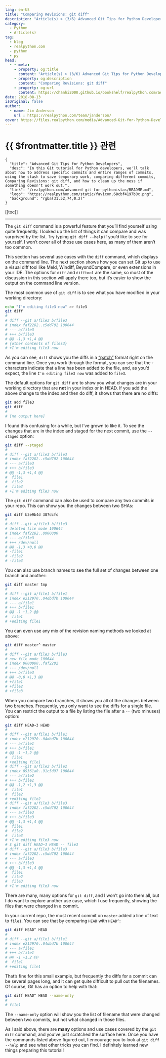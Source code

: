 ```yaml
---
lang: en-US
title: "Comparing Revisions: git diff"
description: "Article(s) > (3/6) Advanced Git Tips for Python Developers"
category:
  - Python
  - Article(s)
tag:
  - blog
  - realpython.com
  - python
  - py
head:
  - - meta:
    - property: og:title
      content: "Article(s) > (3/6) Advanced Git Tips for Python Developers"
    - property: og:description
      content: "Comparing Revisions: git diff"
    - property: og:url
      content: https://chanhi2000.github.io/bookshelf/realpython.com/advanced-git-for-pythonistas/comparing-revisions-git-diff.html
date: 2018-08-13
isOriginal: false
author:
  - name: Jim Anderson
    url : https://realpython.com/team/janderson/
cover: https://files.realpython.com/media/Advanced-Git-for-Python-Developers_Watermarked.2b24c6a6fe45.jpg
---
```


# {{ $frontmatter.title }} 관련

```component VPCard
{
  "title": "Advanced Git Tips for Python Developers",
  "desc": "In this Git tutorial for Python developers, we'll talk about how to address specific commits and entire ranges of commits, using the stash to save temporary work, comparing different commits, Comparing Revisions: git diff, and how to clean up the mess if something doesn't work out.",
  "link": "/realpython.com/advanced-git-for-pythonistas/README.md",
  "logo": "https://realpython.com/static/favicon.68cbf4197b0c.png",
  "background": "rgba(31,52,74,0.2)"
}
```

[[toc]]

---

<SiteInfo
  name="Advanced Git Tips for Python Developers"
  desc="In this Git tutorial for Python developers, we'll talk about how to address specific commits and entire ranges of commits, using the stash to save temporary work, comparing different commits, Comparing Revisions: git diff, and how to clean up the mess if something doesn't work out."
  url="https://realpython.com/advanced-git-for-pythonistas#comparing-revisions-git-diff"
  logo="https://realpython.com/static/favicon.68cbf4197b0c.png"
  preview="https://files.realpython.com/media/Advanced-Git-for-Python-Developers_Watermarked.2b24c6a6fe45.jpg"/>
  
The `git diff` command is a powerful feature that you’ll find yourself using quite frequently. I looked up the list of things it can compare and was surprised by the list. Try typing `git diff --help` if you’d like to see for yourself. I won’t cover all of those use cases here, as many of them aren’t too common.

This section has several use cases with the `diff` command, which displays on the command line. The next section shows how you can set Git up to use a visual diff tool like Meld, Windiff, BeyondCompare, or even extensions in your IDE. The options for `diff` and `difftool` are the same, so most of the discussion in this section will apply there too, but it’s easier to show the output on the command line version.

The most common use of `git diff` is to see what you have modified in your working directory:

```sh
echo "I'm editing file3 now" >> file3
git diff
# 
# diff --git a/file3 b/file3
# index faf2282..c5dd702 100644
# --- a/file3
# +++ b/file3
# @@ -1,3 +1,4 @@
# {other contents of files3}
# +I'm editing file3 now
```

As you can see, `diff` shows you the diffs in a [<VPIcon icon="fa-brands fa-wikipedia-w"/>“patch”](https://en.wikipedia.org/wiki/Patch_(Unix)) format right on the command line. Once you work through the format, you can see that the `+` characters indicate that a line has been added to the file, and, as you’d expect, the line `I'm editing file3 now` was added to <VPIcon icon="fas fa-file-lines"/>`file3`.

The default options for `git diff` are to show you what changes are in your working directory that are **not** in your index or in HEAD. If you add the above change to the index and then do diff, it shows that there are no diffs:

```sh
git add file3
git diff
# 
# [no output here]
```

I found this confusing for a while, but I’ve grown to like it. To see the changes that are in the index and staged for the next commit, use the `--staged` option:

```sh
git diff --staged
# 
# diff --git a/file3 b/file3
# index faf2282..c5dd702 100644
# --- a/file3
# +++ b/file3
# @@ -1,3 +1,4 @@
#  file1
#  file2
#  file3
# +I'm editing file3 now
```

The `git diff` command can also be used to compare any two commits in your repo. This can show you the changes between two SHAs:

```sh
git diff b3e9b4d 387dcfc
# 
# diff --git a/file3 b/file3
# deleted file mode 100644
# index faf2282..0000000
# --- a/file3
# +++ /dev/null
# @@ -1,3 +0,0 @@
# -file1
# -file2
# -file3
```

You can also use branch names to see the full set of changes between one branch and another:

```sh
git diff master tmp
# 
# diff --git a/file1 b/file1
# index e212970..04dbd7b 100644
# --- a/file1
# +++ b/file1
# @@ -1 +1,2 @@
#  file1
# +editing file1
```

You can even use any mix of the revision naming methods we looked at above:

```sh
git diff master^ master
# 
# diff --git a/file3 b/file3
# new file mode 100644
# index 0000000..faf2282
# --- /dev/null
# +++ b/file3
# @@ -0,0 +1,3 @@
# +file1
# +file2
# +file3
```

When you compare two branches, it shows you all of the changes between two branches. Frequently, you only want to see the diffs for a single file. You can restrict the output to a file by listing the file after a `--` (two minuses) option:

```sh :collapsed-lines
git diff HEAD~3 HEAD
# 
# diff --git a/file1 b/file1
# index e212970..04dbd7b 100644
# --- a/file1
# +++ b/file1
# @@ -1 +1,2 @@
#  file1
# +editing file1
# diff --git a/file2 b/file2
# index 89361a0..91c5d97 100644
# --- a/file2
# +++ b/file2
# @@ -1,2 +1,3 @@
#  file1
#  file2
# +editing file2
# diff --git a/file3 b/file3
# index faf2282..c5dd702 100644
# --- a/file3
# +++ b/file3
# @@ -1,3 +1,4 @@
#  file1
#  file2
#  file3
# +I'm editing file3 now
# $ git diff HEAD~3 HEAD -- file3
# diff --git a/file3 b/file3
# index faf2282..c5dd702 100644
# --- a/file3
# +++ b/file3
# @@ -1,3 +1,4 @@
#  file1
#  file2
#  file3
# +I'm editing file3 now
```

There are many, many options for `git diff`, and I won’t go into them all, but I do want to explore another use case, which I use frequently, showing the files that were changed in a commit.

In your current repo, the most recent commit on <VPIcon icon="fas fa-code-branch"/>`master` added a line of text to <VPIcon icon="fas fa-file-lines"/>`file1`. You can see that by comparing `HEAD` with `HEAD^`:

```sh
git diff HEAD^ HEAD
# 
# diff --git a/file1 b/file1
# index e212970..04dbd7b 100644
# --- a/file1
# +++ b/file1
# @@ -1 +1,2 @@
#  file1
# +editing file1
```

That’s fine for this small example, but frequently the diffs for a commit can be several pages long, and it can get quite difficult to pull out the filenames. Of course, Git has an option to help with that:

```sh
git diff HEAD^ HEAD --name-only
# 
# file1
```

The `--name-only` option will show you the list of filename that were changed between two commits, but not what changed in those files.

As I said above, there are **many** options and use cases covered by the `git diff` command, and you’ve just scratched the surface here. Once you have the commands listed above figured out, I encourage you to look at `git diff --help` and see what other tricks you can find. I definitely learned new things preparing this tutorial!
